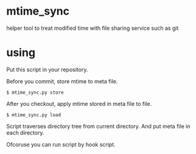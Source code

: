 # mtime_sync

helper tool to treat modified time with file sharing service such as git

# using

Put this script in your repository.

Before you commit, store mtime to meta file.

~~~
$ mtime_sync.py store
~~~

After you checkout, apply mtime stored in meta file to file.

~~~
$ mtime_sync.py load
~~~

Script traverses directory tree from current directory.
And put meta file in each directory.

Ofcoruse you can run script by hook script.


